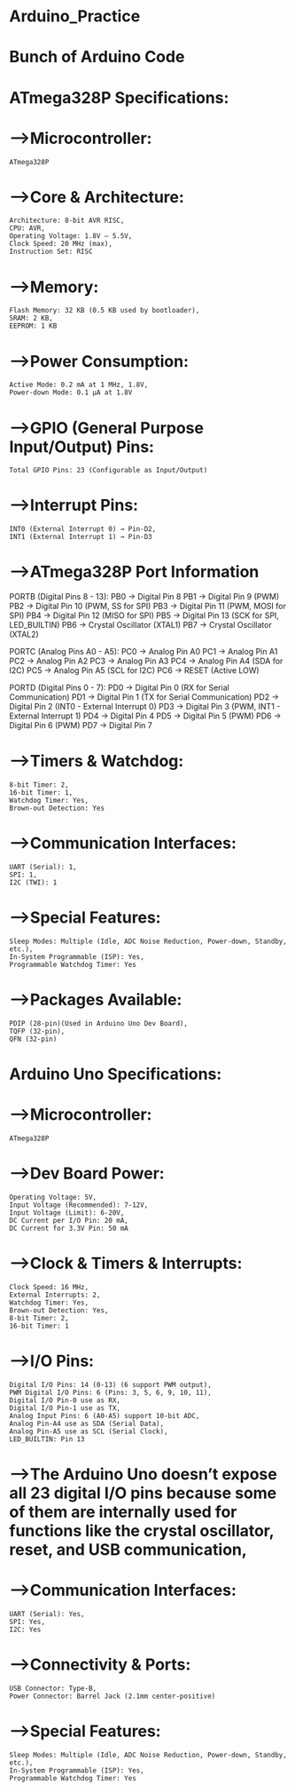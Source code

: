 # Arduino_Practice
# Bunch of Arduino Code
# ATmega328P Specifications:

# -->Microcontroller:
    ATmega328P

# -->Core & Architecture:
    Architecture: 8-bit AVR RISC,
    CPU: AVR,
    Operating Voltage: 1.8V – 5.5V,
    Clock Speed: 20 MHz (max),
    Instruction Set: RISC

# -->Memory:
    Flash Memory: 32 KB (0.5 KB used by bootloader),
    SRAM: 2 KB,
    EEPROM: 1 KB

# -->Power Consumption:
    Active Mode: 0.2 mA at 1 MHz, 1.8V,
    Power-down Mode: 0.1 µA at 1.8V

# -->GPIO (General Purpose Input/Output) Pins:
    Total GPIO Pins: 23 (Configurable as Input/Output)

# -->Interrupt Pins:
    INT0 (External Interrupt 0) → Pin-D2,
    INT1 (External Interrupt 1) → Pin-D3
    
# -->ATmega328P Port Information

PORTB (Digital Pins 8 - 13):
    PB0 → Digital Pin 8
    PB1 → Digital Pin 9 (PWM)
    PB2 → Digital Pin 10 (PWM, SS for SPI)
    PB3 → Digital Pin 11 (PWM, MOSI for SPI)
    PB4 → Digital Pin 12 (MISO for SPI)
    PB5 → Digital Pin 13 (SCK for SPI, LED_BUILTIN)
    PB6 → Crystal Oscillator (XTAL1)
    PB7 → Crystal Oscillator (XTAL2)

PORTC (Analog Pins A0 - A5):
    PC0 → Analog Pin A0
    PC1 → Analog Pin A1
    PC2 → Analog Pin A2
    PC3 → Analog Pin A3
    PC4 → Analog Pin A4 (SDA for I2C)
    PC5 → Analog Pin A5 (SCL for I2C)
    PC6 → RESET (Active LOW)

PORTD (Digital Pins 0 - 7):
    PD0 → Digital Pin 0 (RX for Serial Communication)
    PD1 → Digital Pin 1 (TX for Serial Communication)
    PD2 → Digital Pin 2 (INT0 - External Interrupt 0)
    PD3 → Digital Pin 3 (PWM, INT1 - External Interrupt 1)
    PD4 → Digital Pin 4
    PD5 → Digital Pin 5 (PWM)
    PD6 → Digital Pin 6 (PWM)
    PD7 → Digital Pin 7
    
# -->Timers & Watchdog:
    8-bit Timer: 2,
    16-bit Timer: 1,
    Watchdog Timer: Yes,
    Brown-out Detection: Yes

# -->Communication Interfaces:
    UART (Serial): 1,
    SPI: 1,
    I2C (TWI): 1

# -->Special Features:
    Sleep Modes: Multiple (Idle, ADC Noise Reduction, Power-down, Standby, etc.),
    In-System Programmable (ISP): Yes,
    Programmable Watchdog Timer: Yes

# -->Packages Available:
    PDIP (28-pin)(Used in Arduino Uno Dev Board),
    TQFP (32-pin),
    QFN (32-pin)


# Arduino Uno Specifications:

# -->Microcontroller:
    ATmega328P

# -->Dev Board Power:
    Operating Voltage: 5V,
    Input Voltage (Recommended): 7-12V,
    Input Voltage (Limit): 6-20V,
    DC Current per I/O Pin: 20 mA,
    DC Current for 3.3V Pin: 50 mA

# -->Clock & Timers & Interrupts:
    Clock Speed: 16 MHz,
    External Interrupts: 2,
    Watchdog Timer: Yes,
    Brown-out Detection: Yes,
    8-bit Timer: 2,
    16-bit Timer: 1

# -->I/O Pins:
    Digital I/O Pins: 14 (0-13) (6 support PWM output),
    PWM Digital I/O Pins: 6 (Pins: 3, 5, 6, 9, 10, 11),
    Digital I/O Pin-0 use as RX,
    Digital I/O Pin-1 use as TX,
    Analog Input Pins: 6 (A0-A5) support 10-bit ADC,
    Analog Pin-A4 use as SDA (Serial Data),
    Analog Pin-A5 use as SCL (Serial Clock),
    LED_BUILTIN: Pin 13
# -->The Arduino Uno doesn’t expose all 23 digital I/O pins because some of them are internally used for functions like the crystal oscillator, reset, and USB communication,

# -->Communication Interfaces:
    UART (Serial): Yes,
    SPI: Yes,
    I2C: Yes

# -->Connectivity & Ports:
    USB Connector: Type-B,
    Power Connector: Barrel Jack (2.1mm center-positive)

# -->Special Features:
    Sleep Modes: Multiple (Idle, ADC Noise Reduction, Power-down, Standby, etc.),
    In-System Programmable (ISP): Yes,
    Programmable Watchdog Timer: Yes


